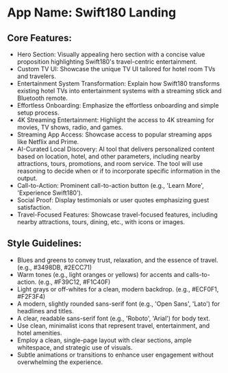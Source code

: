 # **App Name**: Swift180 Landing

## Core Features:

- Hero Section: Visually appealing hero section with a concise value proposition highlighting Swift180's travel-centric entertainment.
- Custom TV UI: Showcase the unique TV UI tailored for hotel room TVs and travelers.
- Entertainment System Transformation: Explain how Swift180 transforms existing hotel TVs into entertainment systems with a streaming stick and Bluetooth remote.
- Effortless Onboarding: Emphasize the effortless onboarding and simple setup process.
- 4K Streaming Entertainment: Highlight the access to 4K streaming for movies, TV shows, radio, and games.
- Streaming App Access: Showcase access to popular streaming apps like Netflix and Prime.
- AI-Curated Local Discovery: AI tool that delivers personalized content based on location, hotel, and other parameters, including nearby attractions, tours, promotions, and room service. The tool will use reasoning to decide when or if to incorporate specific information in the output.
- Call-to-Action: Prominent call-to-action button (e.g., 'Learn More', 'Experience Swift180').
- Social Proof: Display testimonials or user quotes emphasizing guest satisfaction.
- Travel-Focused Features: Showcase travel-focused features, including nearby attractions, tours, dining, etc., with icons or images.

## Style Guidelines:

- Blues and greens to convey trust, relaxation, and the essence of travel. (e.g., #3498DB, #2ECC71)
- Warm tones (e.g., light oranges or yellows) for accents and calls-to-action. (e.g., #F39C12, #F1C40F)
- Light grays or off-whites for a clean, modern backdrop. (e.g., #ECF0F1, #F2F3F4)
- A modern, slightly rounded sans-serif font (e.g., 'Open Sans', 'Lato') for headlines and titles.
- A clear, readable sans-serif font (e.g., 'Roboto', 'Arial') for body text.
- Use clean, minimalist icons that represent travel, entertainment, and hotel amenities.
- Employ a clean, single-page layout with clear sections, ample whitespace, and strategic use of visuals.
- Subtle animations or transitions to enhance user engagement without overwhelming the experience.